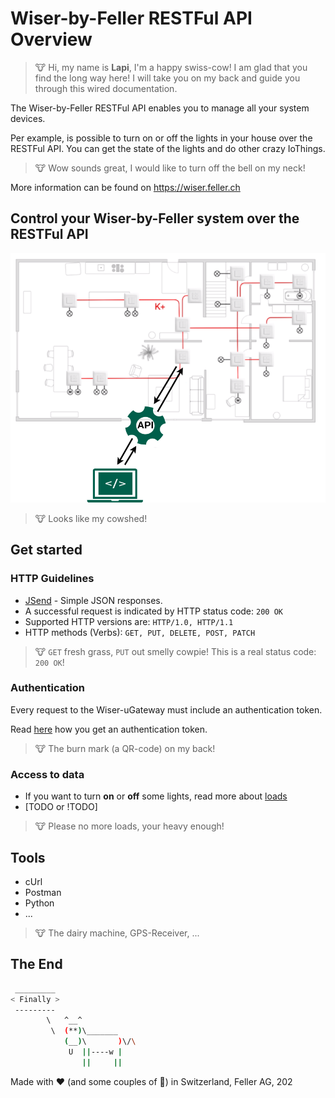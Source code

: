 # Wiser-by-Feller RESTFul API Overview

> 🐮 Hi, my name is **Lapi**, I'm a happy swiss-cow! I am glad that you find the long way here! I will take you on my back and guide you through this wired documentation.

The Wiser-by-Feller RESTFul API enables you to manage all your system devices.

Per example, is possible to turn on or off the lights in your house over the RESTFul API. You can get the state of the lights and do other crazy IoThings.

> 🐮 Wow sounds great, I would like to turn off the bell on my neck!

More information can be found on https://wiser.feller.ch

## Control your Wiser-by-Feller system over the RESTFul API

![Wiser Installation](./doc/images/wiser_api_home.png)

> 🐮 Looks like my cowshed!

## Get started

### HTTP Guidelines

- [JSend](https://github.com/omniti-labs/jsend) - Simple JSON responses.
- A successful request is indicated by HTTP status code: `200 OK`
- Supported HTTP versions are: `HTTP/1.0, HTTP/1.1`
- HTTP methods (Verbs): `GET, PUT, DELETE, POST, PATCH`

> 🐮 `GET` fresh grass, `PUT` out smelly cowpie! This is a real status code: `200 OK`!

### Authentication

Every request to the Wiser-uGateway must include an authentication token.

Read [here](./doc/authentication.md) how you get an authentication token.

> 🐮 The burn mark (a QR-code) on my back!

### Access to data

- If you want to turn **on** or **off** some lights, read more about [loads](./doc/loads.md)
- [TODO or !TODO]

> 🐮 Please no more loads, your heavy enough!

## Tools

- cUrl
- Postman
- Python
- ...

> 🐮 The dairy machine, GPS-Receiver, ...

## The End

``` bash
 _________
< Finally >
 ---------
        \   ^__^
         \  (**)\_______
            (__)\       )\/\
             U  ||----w |
                ||     ||
```

Made with ❤️ (and some couples of 🍺) in Switzerland, Feller AG, 202
